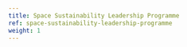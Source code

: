 ```yaml
---
title: Space Sustainability Leadership Programme
ref: space-sustainability-leadership-programme
weight: 1
---
```


